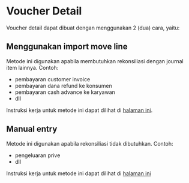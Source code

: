 # Voucher Detail

Voucher detail dapat dibuat dengan menggunakan 2 (dua) cara, yaitu:

## Menggunakan import move line

Metode ini digunakan apabila membutuhkan rekonsiliasi dengan journal item lainnya. Contoh:

* pembayaran customer invoice
* pembayaran dana refund ke konsumen
* pembayaran cash advance ke karyawan
* dll

Instruksi kerja untuk metode ini dapat dilihat di [halaman ini](./membuat-detail-import.md).

## Manual entry

Metode ini digunakan apabila rekonsiliasi tidak dibutuhkan. Contoh:

* pengeluaran prive
* dll

Instruksi kerja untuk metode ini dapat dilihat di [halaman ini](./membuat-detail-import.md)
